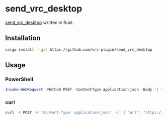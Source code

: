 # send_vrc_desktop

[send_vrc_desktop](https://github.com/bootjp/send_vrc_desktop) written in Rust.

## Installation

```sh
cargo install --git https://github.com/vrc-plugin/send_vrc_desktop
```

## Usage

### PowerShell

```ps1
Invoke-WebRequest -Method POST -ContentType application/json -Body '{ "url": "https://www.youtube.com/watch?v=c-ZWPYJYiAg"}' http://localhost:11400/url
```

### curl

```sh
curl -X POST -H 'Content-Type: application/json' -d '{ "url": "https://www.youtube.com/watch?v=c-ZWPYJYiAg" }' http://localhost:11400/url
```
